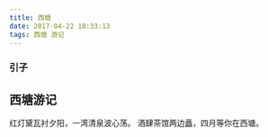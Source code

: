 ```yaml
---
title: 西塘
date: 2017-04-22 18:33:13
tags: 西塘 游记
---
```

### 引子

## 西塘游记

红灯黛瓦衬夕阳，一湾清泉波心荡。
酒肆茶馆两边矗，四月等你在西塘。

